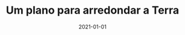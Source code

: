 ---
title: "Um plano para arredondar a Terra"
collection: publications
permalink: /publication/2021-01-01-Um-plano-para-arredondar-a-Terra
date: 2021-01-01
venue: 'Armadilhas camufladas de ciência: mitos e pseudociências em nossas vidas, Editora Autografia'
paperurl: 'https://www.professormarcelogs.com/armadilhas-camufladas-de-ciencia'
citation: ' Marcelo Schappo,  <u>Mauricio Girardi-Schappo</u>, &quot;Um plano para arredondar a Terra.&quot; Armadilhas camufladas de ciência: mitos e pseudociências em nossas vidas, Editora Autografia, 2021.'
---